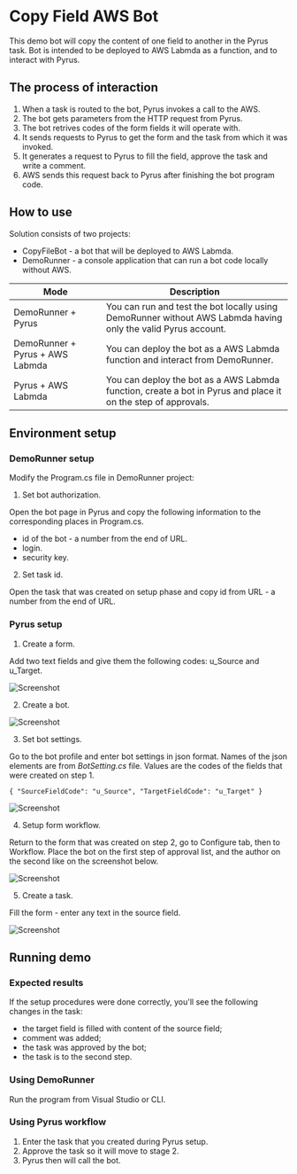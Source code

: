# Copy Field AWS Bot

This demo bot will copy the content of one field to another in the Pyrus task.
Bot is intended to be deployed to AWS Labmda as a function, and to interact with Pyrus.

## The process of interaction

1. When a task is routed to the bot, Pyrus invokes a call to the AWS.
2. The bot gets parameters from the HTTP request from Pyrus.
3. The bot retrives codes of the form fields it will operate with.
4. It sends requests to Pyrus to get the form and the task from which it was invoked.
5. It generates a request to Pyrus to fill the field, approve the task and write a comment.
6. AWS sends this request back to Pyrus after finishing the bot program code.

## How to use

Solution consists of two projects:

- CopyFileBot - a bot that will be deployed to AWS Labmda.
- DemoRunner - a console application that can run a bot code locally without AWS.

| Mode                            | Description                                                                                                   |
|---------------------------------|---------------------------------------------------------------------------------------------------------------|
| DemoRunner + Pyrus              | You can run and test the bot locally using DemoRunner without AWS Labmda having only the valid Pyrus account. |
| DemoRunner + Pyrus + AWS Labmda | You can deploy the bot as a AWS Labmda function and interact from DemoRunner.                                 |
| Pyrus + AWS Labmda              | You can deploy the bot as a AWS Labmda function, create a bot in Pyrus and place it on the step of approvals. |

## Environment setup

### DemoRunner setup

Modify the Program.cs file in DemoRunner project:

1. Set bot authorization.

Open the bot page in Pyrus and copy the following information to the corresponding places in Program.cs.

- id of the bot - a number from the end of URL.
- login.
- security key.

2. Set task id.

Open the task that was created on setup phase and copy id from URL - a number from the end of URL.

### Pyrus setup

1. Create a form.

Add two text fields and give them the following codes: u_Source and u_Target.

![Screenshot](images/form.png)

2. Create a bot.

![Screenshot](images/bot.png)

3. Set bot settings.

Go to the bot profile and enter bot settings in json format. Names of the json elements are from *BotSetting.cs* file. Values are the codes of the fields that were created on step 1.

`{
    "SourceFieldCode": "u_Source",
    "TargetFieldCode": "u_Target"
}
`

![Screenshot](images/bot_profile.png)

4. Setup form workflow.

Return to the form that was created on step 2, go to Configure tab, then to Workflow.
Place the bot on the first step of approval list, and the author on the second like on the screenshot below.

![Screenshot](images/approvers.png)

5. Create a task.

Fill the form - enter any text in the source field.

![Screenshot](images/create_task.png)

## Running demo

### Expected results

If the setup procedures were done correctly, you'll see the following changes in the task:

- the target field is filled with content of the source field;
- comment was added;
- the task was approved by the bot;
- the task is to the second step.

### Using DemoRunner

Run the program from Visual Studio or CLI. 

### Using Pyrus workflow

1. Enter the task that you created during Pyrus setup.
2. Approve the task so it will move to stage 2.
3. Pyrus then will call the bot.
